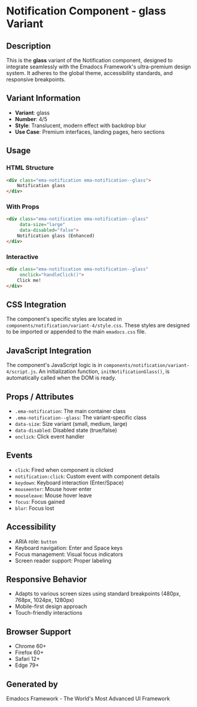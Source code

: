 # Notification Component - glass Variant

## Description
This is the **glass** variant of the Notification component, designed to integrate seamlessly with the Emadocs Framework's ultra-premium design system. It adheres to the global theme, accessibility standards, and responsive breakpoints.

## Variant Information
- **Variant**: glass
- **Number**: 4/5
- **Style**: Translucent, modern effect with backdrop blur
- **Use Case**: Premium interfaces, landing pages, hero sections

## Usage

### HTML Structure
```html
<div class="ema-notification ema-notification--glass">
    Notification glass
</div>
```

### With Props
```html
<div class="ema-notification ema-notification--glass" 
     data-size="large" 
     data-disabled="false">
    Notification glass (Enhanced)
</div>
```

### Interactive
```html
<div class="ema-notification ema-notification--glass" 
     onclick="handleClick()">
    Click me!
</div>
```

## CSS Integration
The component's specific styles are located in `components/notification/variant-4/style.css`. These styles are designed to be imported or appended to the main `emadocs.css` file.

## JavaScript Integration
The component's JavaScript logic is in `components/notification/variant-4/script.js`. An initialization function, `initNotificationGlass()`, is automatically called when the DOM is ready.

## Props / Attributes
- `.ema-notification`: The main container class
- `.ema-notification--glass`: The variant-specific class
- `data-size`: Size variant (small, medium, large)
- `data-disabled`: Disabled state (true/false)
- `onclick`: Click event handler

## Events
- `click`: Fired when component is clicked
- `notification:click`: Custom event with component details
- `keydown`: Keyboard interaction (Enter/Space)
- `mouseenter`: Mouse hover enter
- `mouseleave`: Mouse hover leave
- `focus`: Focus gained
- `blur`: Focus lost

## Accessibility
- ARIA role: `button`
- Keyboard navigation: Enter and Space keys
- Focus management: Visual focus indicators
- Screen reader support: Proper labeling

## Responsive Behavior
- Adapts to various screen sizes using standard breakpoints (480px, 768px, 1024px, 1280px)
- Mobile-first design approach
- Touch-friendly interactions

## Browser Support
- Chrome 60+
- Firefox 60+
- Safari 12+
- Edge 79+

## Generated by
Emadocs Framework - The World's Most Advanced UI Framework
